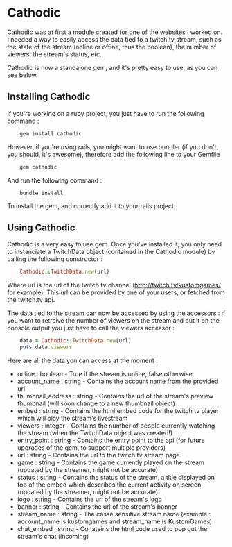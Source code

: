 Cathodic
================================

Cathodic was at first a module created for one of the websites I worked on. 
I needed a way to easily access the data tied to a twitch.tv stream, such as the state of the stream (online or offine, thus the boolean), the number of viewers, the stream's status, etc.

Cathodic is now a standalone gem, and it's pretty easy to use, as you can see below.

Installing Cathodic
-----------------------------

If you're working on a ruby project, you just have to run the following command : 
```ruby
	gem install cathodic
```

However, if you're using rails, you might want to use bundler (if you don't, you should, it's awesome), therefore add the following line to your Gemfile
```ruby
	gem cathodic
```

And run the following command : 
```console
	bundle install
```

To install the gem, and correctly add it to your rails project.

Using Cathodic
------------------------------

Cathodic is a very easy to use gem. Once you've installed it, you only need to instanciate a TwitchData object (contained in the Cathodic module) by calling the following constructor :
```ruby
	Cathodic::TwitchData.new(url)
```
Where url is the url of the twitch.tv channel (http://twitch.tv/kustomgames/ for example). This url can be provided by one of your users, or fetched from the twitch.tv api.

The data tied to the stream can now be accessed by using the accessors : if you want to retreive the number of viewers on the stream and put it on the console output you just have to call the viewers accessor : 
```ruby
	data = Cathodic::TwitchData.new(url)
	puts data.viewers
```
Here are all the data you can access at the moment : 

* online : boolean - True if the stream is online, false otherwise
* account_name : string - Contains the account name from the provided url
* thumbnail_address : string - Contains the url of the stream's preview thumbnail (will soon change to a new thumbnail object)
* embed : string - Contains the html embed code for the twitch tv player which will play the stream's livestream
* viewers : integer - Contains the number of people currently watching the stream (when the TwitchData object was created!)
* entry_point : string - Contains the entry point to the api (for future upgrades of the gem, to support multiple providers)
* url : string - Contains the url to the twitch.tv stream page
* game : string - Contains the game currently played on the stream (updated by the streamer, might not be accurate)
* status : string - Contains the status of the stream, a title displayed on top of the embed which describes the current activity on screen (updated by the streamer, might not be accurate)
* logo : string - Contains the url of the stream's logo
* banner : string - Contains the url of the stream's banner
* stream_name : string - The casse sensitive stream name (example : account_name is kustomgames and stream_name is KustomGames)
* chat_embed : string - Conatains the html code used to pop out the stream's chat (incoming)



